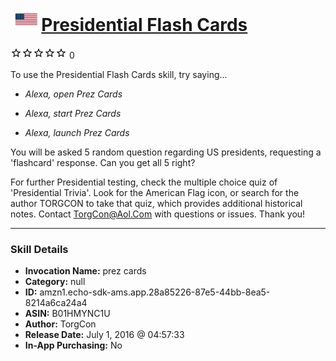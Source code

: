 # &nbsp;<img src="skill_icon" alt="Presidential Flash Cards icon" width="36"> [Presidential Flash Cards](http://alexa.amazon.com/#skills/amzn1.echo-sdk-ams.app.28a85226-87e5-44bb-8ea5-8214a6ca24a4)
![0 stars](../../images/ic_star_border_black_18dp_1x.png)![0 stars](../../images/ic_star_border_black_18dp_1x.png)![0 stars](../../images/ic_star_border_black_18dp_1x.png)![0 stars](../../images/ic_star_border_black_18dp_1x.png)![0 stars](../../images/ic_star_border_black_18dp_1x.png) 0

To use the Presidential Flash Cards skill, try saying...

* *Alexa, open Prez Cards*

* *Alexa, start Prez Cards*

* *Alexa, launch Prez Cards*

You will be asked 5 random question regarding US presidents, requesting a 'flashcard' response.  Can you get all 5 right?

For further Presidential testing, check the multiple choice quiz of 'Presidential Trivia'.  Look for the American Flag icon, or search for the author TORGCON to take that quiz, which provides additional historical notes.  Contact TorgCon@Aol.Com with questions or issues.  Thank you!

***

### Skill Details

* **Invocation Name:** prez cards
* **Category:** null
* **ID:** amzn1.echo-sdk-ams.app.28a85226-87e5-44bb-8ea5-8214a6ca24a4
* **ASIN:** B01HMYNC1U
* **Author:** TorgCon
* **Release Date:** July 1, 2016 @ 04:57:33
* **In-App Purchasing:** No
